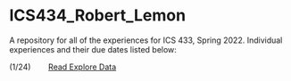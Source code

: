 # ICS434_Robert_Lemon
A repository for all of the experiences for ICS 433, Spring 2022. Individual experiences and their due dates listed below:

(1/24)
&nbsp;&nbsp;&nbsp;&nbsp;&nbsp;&nbsp;
[Read Explore Data](https://github.com/robert-lemon-uhm/ICS434_Robert_Lemon/blob/main/Module_2_Data_Wrangling_Foundations/experience-read-explore-data.ipynb)

